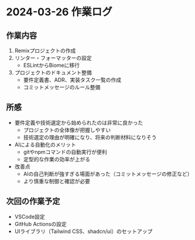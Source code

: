 # 2024-03-26 作業ログ

## 作業内容

1. Remixプロジェクトの作成
2. リンター・フォーマッターの設定
   - ESLintからBiomeに移行
3. プロジェクトのドキュメント整備
   - 要件定義書、ADR、実装タスク一覧の作成
   - コミットメッセージのルール整備

## 所感

- 要件定義や技術選定から始められたのは非常に良かった
  - プロジェクトの全体像が把握しやすい
  - 技術選定の理由が明確になり、将来の判断材料になりそう
- AIによる自動化のメリット
  - gitやnpmコマンドの自動実行が便利
  - 定型的な作業の効率が上がる
- 改善点
  - AIの自己判断が強すぎる場面があった（コミットメッセージの修正など）
  - より慎重な制御と確認が必要

## 次回の作業予定

- VSCode設定
- GitHub Actionsの設定
- UIライブラリ（Tailwind CSS、shadcn/ui）のセットアップ 
